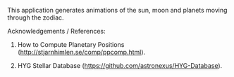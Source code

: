 This application generates animations of the sun, moon and planets moving through the zodiac.


Acknowledgements / References:

1. How to Compute Planetary Positions (http://stjarnhimlen.se/comp/ppcomp.html).

2. HYG Stellar Database (https://github.com/astronexus/HYG-Database).